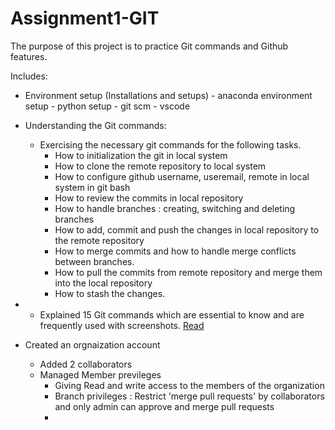 # Assignment1-GIT

The purpose of this project is to practice Git commands and Github features.

Includes:
 - Environment setup (Installations and setups)
        - anaconda environment setup
        - python setup
        - git scm
        - vscode

 - Understanding the Git commands:
     - Exercising the necessary git commands for the following tasks.
        - How to initialization the git in local system
        - How to clone the remote repository to local system
        - How to configure github username, useremail, remote in local system in git bash
        - How to review the commits in local repository
        - How to handle branches : creating, switching and deleting branches
        - How to add, commit and push the changes in local repository to the remote repository
        - How to merge commits and how to handle merge conflicts between branches.
        - How to pull the commits from remote repository and merge them into the local repository
        - How to stash the changes.

 - 
     - Explained 15 Git commands which are essential to know and are frequently used with screenshots. [Read](https://github.com/sujitha-testorg/Assignment1-GIT/blob/main/README.md)
 
 - Created an orgnaization account
    - Added 2 collaborators
    - Managed Member previleges
        - Giving Read and write access to the members of the organization
        - Branch privileges : Restrict 'merge pull requests' by collaborators and only admin can approve and merge pull requests
        - 
